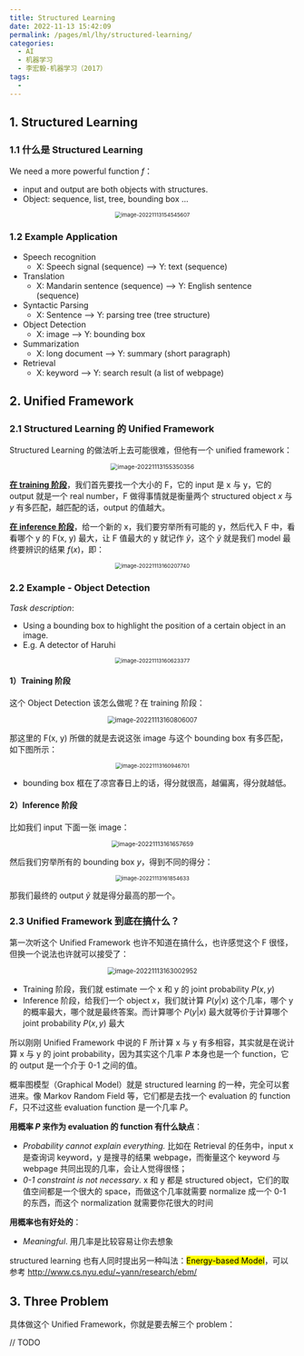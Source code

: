 ```yaml
---
title: Structured Learning
date: 2022-11-13 15:42:09
permalink: /pages/ml/lhy/structured-learning/
categories:
  - AI
  - 机器学习
  - 李宏毅-机器学习（2017）
tags:
  - 
---
```


## 1. Structured Learning

### 1.1 什么是 Structured Learning

We need a more powerful function $f$：

+ input and output are both objects with structures.
+ Object: sequence, list, tree, bounding box …

<center><img src="https://notebook-img-1304596351.cos.ap-beijing.myqcloud.com/img/image-20221113154545607.png" alt="image-20221113154545607" style="zoom:67%;" /></center>

### 1.2 Example Application

+ Speech recognition
  + X: Speech signal (sequence) –>  Y: text (sequence)
+ Translation
  + X: Mandarin sentence (sequence)  –>  Y: English sentence (sequence)
+ Syntactic Parsing
  + X: Sentence –> Y: parsing tree (tree structure)
+ Object Detection
  + X: image –> Y: bounding box
+ Summarization
  + X: long document  –> Y: summary (short paragraph)
+ Retrieval
  + X: keyword  –>  Y: search result (a list of webpage)

## 2. Unified Framework

### 2.1 Structured Learning 的 Unified Framework

Structured Learning 的做法听上去可能很难，但他有一个 unified framework：

<center><img src="https://notebook-img-1304596351.cos.ap-beijing.myqcloud.com/img/image-20221113155350356.png" alt="image-20221113155350356" style="zoom:75%;" /></center>

**<u>在 training 阶段</u>**，我们首先要找一个大小的 F，它的 input 是 x 与 y，它的 output 就是一个 real number，F 做得事情就是衡量两个 structured object $x$ 与 $y$ 有多匹配，越匹配的话，output 的值越大。

**<u>在 inference 阶段</u>**，给一个新的 x，我们要穷举所有可能的 y，然后代入 F 中，看看哪个 y 的 F(x, y) 最大，让 F 值最大的 y 就记作 $\tilde{y}$，这个 $\tilde{y}$ 就是我们 model 最终要辨识的结果 $f(x)$，即：

<center><img src="https://notebook-img-1304596351.cos.ap-beijing.myqcloud.com/img/image-20221113160207740.png" alt="image-20221113160207740" style="zoom:67%;" /></center>

### 2.2 Example - Object Detection

*Task description*:

+ Using a bounding box to highlight the position of a certain object in an image.
+ E.g. A detector of Haruhi

<center><img src="https://notebook-img-1304596351.cos.ap-beijing.myqcloud.com/img/image-20221113160623377.png" alt="image-20221113160623377" style="zoom:67%;" /></center>

#### 1）Training 阶段

这个 Object Detection 该怎么做呢？在 training 阶段：

<center><img src="https://notebook-img-1304596351.cos.ap-beijing.myqcloud.com/img/image-20221113160806007.png" alt="image-20221113160806007" style="zoom:80%;" /></center>

那这里的 F(x, y) 所做的就是去说这张 image 与这个 bounding box 有多匹配，如下图所示：

<center><img src="https://notebook-img-1304596351.cos.ap-beijing.myqcloud.com/img/image-20221113160946701.png" alt="image-20221113160946701" style="zoom:67%;" /></center>

+ bounding box 框在了凉宫春日上的话，得分就很高，越偏离，得分就越低。

#### 2）Inference 阶段

比如我们 input 下面一张 image：

<center><img src="https://notebook-img-1304596351.cos.ap-beijing.myqcloud.com/img/image-20221113161657659.png" alt="image-20221113161657659" style="zoom:75%;" /></center>

然后我们穷举所有的 bounding box $y$，得到不同的得分：

<center><img src="https://notebook-img-1304596351.cos.ap-beijing.myqcloud.com/img/image-20221113161854633.png" alt="image-20221113161854633" style="zoom:67%;" /></center>

那我们最终的 output $\tilde{y}$ 就是得分最高的那一个。

### 2.3 Unified Framework 到底在搞什么？

第一次听这个 Unified Framework 也许不知道在搞什么，也许感觉这个 F 很怪，但换一个说法也许就可以接受了：

<center><img src="https://notebook-img-1304596351.cos.ap-beijing.myqcloud.com/img/image-20221113163002952.png" alt="image-20221113163002952" style="zoom:80%;" /></center>

+ Training 阶段，我们就 estimate 一个 x 和 y 的 joint probability $P(x, y)$
+ Inference 阶段，给我们一个 object $x$，我们就计算 $P(y|x)$ 这个几率，哪个 y 的概率最大，哪个就是最终答案。而计算哪个 $P(y|x)$ 最大就等价于计算哪个 joint probability $P(x, y)$ 最大

所以刚刚 Unified Framework 中说的 F 所计算 x 与 y 有多相容，其实就是在说计算 x 与 y 的 joint probability，因为其实这个几率 $P$ 本身也是一个 function，它的 output 是一个介于 0-1 之间的值。

概率图模型（Graphical Model）就是 structured learning 的一种，完全可以套进来。像 Markov Random Field 等，它们都是去找一个 evaluation 的 function $F$，只不过这些 evaluation function 是一个几率 $P$。

**用概率 $P$ 来作为 evaluation 的 function 有什么缺点**：

+ *Probability cannot explain everything.* 比如在 Retrieval 的任务中，input x​ 是查询词 keyword，y 是搜寻的结果 webpage，而衡量这个 keyword 与 webpage 共同出现的几率，会让人觉得很怪；
+ *0-1 constraint is not necessary*. x 和 y 都是 structured object，它们的取值空间都是一个很大的 space，而做这个几率就需要 normalize 成一个 0-1 的东西，而这个 normalization 就需要你花很大的时间

**用概率也有好处的**：

+ *Meaningful*. 用几率是比较容易让你去想象

structured learning 也有人同时提出另一种叫法：<mark>Energy-based Model</mark>，可以参考 http://www.cs.nyu.edu/~yann/research/ebm/

## 3. Three Problem

具体做这个 Unified Framework，你就是要去解三个 problem：

// TODO